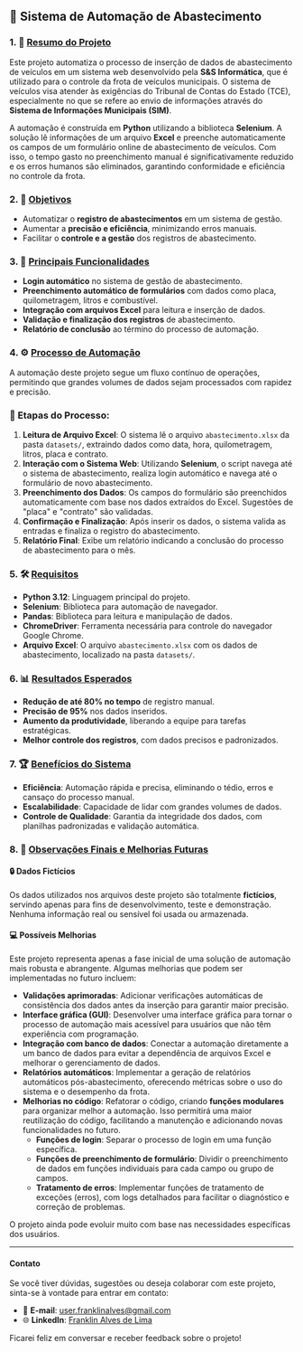 ## 🚗 Sistema de Automação de Abastecimento

### 1. 📄 <u>**Resumo do Projeto**</u>
Este projeto automatiza o processo de inserção de dados de abastecimento de veículos em um sistema web desenvolvido pela **S&S Informática**, que é utilizado para o controle da frota de veículos municipais. O sistema de veículos visa atender às exigências do Tribunal de Contas do Estado (TCE), especialmente no que se refere ao envio de informações através do **Sistema de Informações Municipais (SIM)**.

A automação é construída em **Python** utilizando a biblioteca **Selenium**. A solução lê informações de um arquivo **Excel** e preenche automaticamente os campos de um formulário online de abastecimento de veículos. Com isso, o tempo gasto no preenchimento manual é significativamente reduzido e os erros humanos são eliminados, garantindo conformidade e eficiência no controle da frota.



### 2. 🎯 <u>**Objetivos**</u>
- Automatizar o **registro de abastecimentos** em um sistema de gestão.
- Aumentar a **precisão e eficiência**, minimizando erros manuais.
- Facilitar o **controle e a gestão** dos registros de abastecimento.



### 3. 🚀 <u>**Principais Funcionalidades**</u>
- **Login automático** no sistema de gestão de abastecimento.
- **Preenchimento automático de formulários** com dados como placa, quilometragem, litros e combustível.
- **Integração com arquivos Excel** para leitura e inserção de dados.
- **Validação e finalização dos registros** de abastecimento.
- **Relatório de conclusão** ao término do processo de automação.



### 4. ⚙️ <u>**Processo de Automação**</u>
A automação deste projeto segue um fluxo contínuo de operações, permitindo que grandes volumes de dados sejam processados com rapidez e precisão.

### 🔄 Etapas do Processo:
1. **Leitura de Arquivo Excel**: O sistema lê o arquivo `abastecimento.xlsx` da pasta `datasets/`, extraindo dados como data, hora, quilometragem, litros, placa e contrato.
2. **Interação com o Sistema Web**: Utilizando **Selenium**, o script navega até o sistema de abastecimento, realiza login automático e navega até o formulário de novo abastecimento.
3. **Preenchimento dos Dados**: Os campos do formulário são preenchidos automaticamente com base nos dados extraídos do Excel. Sugestões de "placa" e "contrato" são validadas.
4. **Confirmação e Finalização**: Após inserir os dados, o sistema valida as entradas e finaliza o registro do abastecimento.
5. **Relatório Final**: Exibe um relatório indicando a conclusão do processo de abastecimento para o mês.



### 5. 🛠 <u>**Requisitos**</u>
- **Python 3.12**: Linguagem principal do projeto.
- **Selenium**: Biblioteca para automação de navegador.
- **Pandas**: Biblioteca para leitura e manipulação de dados.
- **ChromeDriver**: Ferramenta necessária para controle do navegador Google Chrome.
- **Arquivo Excel**: O arquivo `abastecimento.xlsx` com os dados de abastecimento, localizado na pasta `datasets/`.



### 6. 📊 <u>**Resultados Esperados**</u>
- **Redução de até 80% no tempo** de registro manual.
- **Precisão de 95%** nos dados inseridos.
- **Aumento da produtividade**, liberando a equipe para tarefas estratégicas.
- **Melhor controle dos registros**, com dados precisos e padronizados.



### 7. 🏆 <u>**Benefícios do Sistema**</u>
- **Eficiência**: Automação rápida e precisa, eliminando o tédio, erros e cansaço do processo manual.
- **Escalabilidade**: Capacidade de lidar com grandes volumes de dados.
- **Controle de Qualidade**: Garantia da integridade dos dados, com planilhas padronizadas e validação automática.



### 8. 📝 <u>**Observações Finais e Melhorias Futuras**</u>

#### 🔒 **Dados Fictícios**
Os dados utilizados nos arquivos deste projeto são totalmente **fictícios**, servindo apenas para fins de desenvolvimento, teste e demonstração. Nenhuma informação real ou sensível foi usada ou armazenada.

#### 💻 **Possíveis Melhorias**
Este projeto representa apenas a fase inicial de uma solução de automação mais robusta e abrangente. Algumas melhorias que podem ser implementadas no futuro incluem:

- **Validações aprimoradas**: Adicionar verificações automáticas de consistência dos dados antes da inserção para garantir maior precisão.
- **Interface gráfica (GUI)**: Desenvolver uma interface gráfica para tornar o processo de automação mais acessível para usuários que não têm experiência com programação.
- **Integração com banco de dados**: Conectar a automação diretamente a um banco de dados para evitar a dependência de arquivos Excel e melhorar o gerenciamento de dados.
- **Relatórios automáticos**: Implementar a geração de relatórios automáticos pós-abastecimento, oferecendo métricas sobre o uso do sistema e o desempenho da frota.
- **Melhorias no código**: Refatorar o código, criando **funções modulares** para organizar melhor a automação. Isso permitirá uma maior reutilização do código, facilitando a manutenção e adicionando novas funcionalidades no futuro.
  - **Funções de login**: Separar o processo de login em uma função específica.
  - **Funções de preenchimento de formulário**: Dividir o preenchimento de dados em funções individuais para cada campo ou grupo de campos.
  - **Tratamento de erros**: Implementar funções de tratamento de exceções (erros), com logs detalhados para facilitar o diagnóstico e correção de problemas.

O projeto ainda pode evoluir muito com base nas necessidades específicas dos usuários.



---

<h4>Contato</h4>

Se você tiver dúvidas, sugestões ou deseja colaborar com este projeto, sinta-se à vontade para entrar em contato:

- 📧 **E-mail**: user.franklinalves@gmail.com
- 🌐 **LinkedIn**: [Franklin Alves de Lima](https://www.linkedin.com/in/franklinalvesdelima/)


Ficarei feliz em conversar e receber feedback sobre o projeto!


